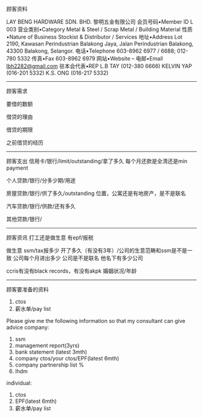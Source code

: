 顾客资料

LAY BENG HARDWARE SDN. BHD. 黎明五金有限公司
会员号码•Member ID
L 003
营业类别•Category
Metal & Steel / Scrap Metal / Building Material
性质•Nature of Business
Stockist & Distributor / Services
地址•Address
Lot 2190, Kawasan Perindustrian Balakong Jaya, Jalan Perindustrian
Balakong, 43300 Balakong, Selangor.
电话•Telephone
603-8962 6977 / 6688; 012-780 5332
传真•Fax
603-8962 6979
网站•Website
–
电邮•Email
lbh2282@gmail.com
驻本会代表•REP
L.B TAY         (012-380 6666)
KELVIN YAP (016-201 5332)
K.S. ONG      (016-217 5332)

-----------------
顾客需求


要借的数额

借贷的理由

借贷的期限

之前借贷的经历


--------------
顾客支出
信用卡/银行/limit/outstanding/拿了多久
每个月还款是全清还是min payment

个人贷款/银行/分多少期/用途

房屋贷款/银行/供了多久/outstanding
位置，公寓还是有地房产，是不是联名

汽车贷款/银行/供款/还有多久

其他贷款/银行/

-----------
顾客资讯
打工还是做生意
有epf/报税

做生意 ssm/tax报多少
开了多久（有没有3年）/公司的生意范畴和ssm是不是一致
公司每个月进出多少
公司是不是联名
他名下有多少公司

ccris有没有black records，有没有akpk
婚姻状况/年龄

-------
顾客要准备的资料
1. ctos
2. 薪水单/pay list

Please give me the following information so that my consultant can give advice
company:
1. ssm
2. management report(3yrs)
3. bank statement (latest 3mth)
4. company ctos/your ctos/EPF(latest 6mth)
5. company partnership list %
6. lhdm

 individual:
 1. ctos
 2. EPF(latest 6mth)
 3. 薪水单/pay list
 




